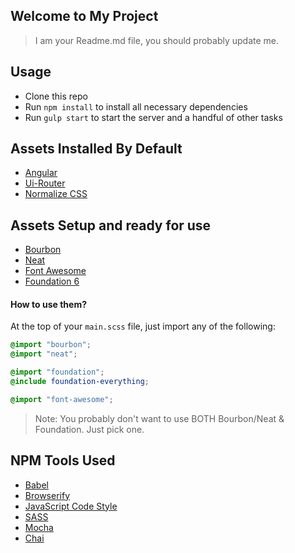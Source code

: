 ## Welcome to My Project

> I am your Readme.md file, you should probably update me.


## Usage

- Clone this repo
- Run `npm install` to install all necessary dependencies
- Run `gulp start` to start the server and a handful of other tasks


## Assets Installed By Default
- [Angular](https://github.com/angular/angular.js)
- [Ui-Router](https://github.com/angular-ui/ui-routerangular)
- [Normalize CSS](https://necolas.github.io/normalize.css/)

## Assets Setup and ready for use

- [Bourbon](http://bourbon.io/)
- [Neat](http://neat.bourbon.io/)
- [Font Awesome](https://fortawesome.github.io/Font-Awesome/)
- [Foundation 6](http://foundation.zurb.com/)

#### How to use them?

At the top of your `main.scss` file, just import any of the following:

```scss
@import "bourbon";
@import "neat";

@import "foundation";
@include foundation-everything;

@import "font-awesome";
```

> Note: You probably don't want to use BOTH Bourbon/Neat & Foundation. Just pick one.

## NPM Tools Used

- [Babel](https://babeljs.io/)
- [Browserify](http://browserify.org/)
- [JavaScript Code Style](http://jscs.info/)
- [SASS](http://sass-lang.com/)
- [Mocha](https://mochajs.org/)
- [Chai](http://chaijs.com/)
